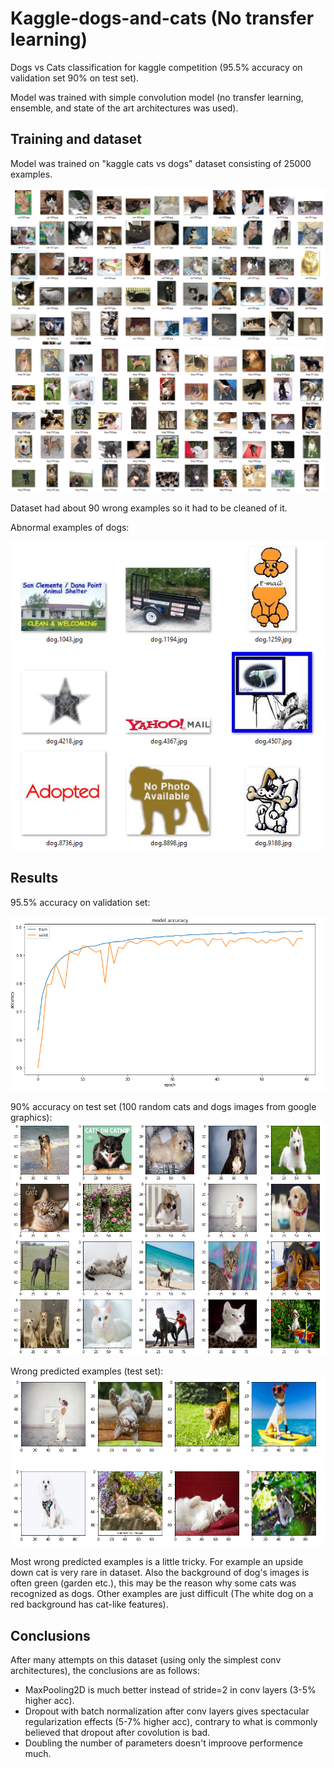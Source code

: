 # Kaggle-dogs-and-cats (No transfer learning)

Dogs vs Cats classification for kaggle competition (95.5% accuracy on validation set 90% on test set).

Model was trained with simple convolution model (no transfer learning, ensemble, and state of the art architectures was used).

## Training and dataset

Model was trained on "kaggle cats vs dogs" dataset consisting of 25000 examples.

![](resources/images/train_cats.PNG)
![](resources/images/train_dogs.PNG)

Dataset had about 90 wrong examples so it had to be cleaned of it.

Abnormal examples of dogs:

![](resources/images/abnormal_dogs_examples.PNG)

## Results

95.5% accuracy on validation set:

![](resources/images/training_history.PNG)

90% accuracy on test set (100 random cats and dogs images from google graphics):
![](resources/images/test_examples.PNG)

Wrong predicted examples (test set):
![](resources/images/wrong_predicted_test_examples.PNG)

Most wrong predicted examples is a little tricky. For example an upside down cat is very rare in dataset. Also the background of dog's images is often green (garden etc.), this may be the reason why some cats was recognized as dogs. Other examples are just difficult (The white dog on a red background has cat-like features).

## Conclusions


After many attempts on this dataset (using only the simplest conv architectures), the conclusions are as follows:

- MaxPooling2D is much better instead of stride=2 in conv layers (3-5% higher acc).
- Dropout with batch normalization after conv layers gives spectacular regularization effects (5-7% higher acc), contrary to what is commonly believed that dropout after covolution is bad.
- Doubling the number of parameters doesn't improove performence much.






